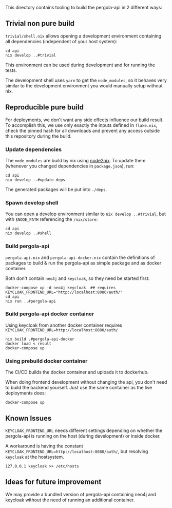 This directory contains tooling to build the pergola-api in 2 different ways:

## Trivial non pure build

`trivial/shell.nix` allows opening a development environment containing all dependencies (independent of your host system):

```
cd api
nix develop ..#trivial
```

This environment can be used during development and for running the tests.

The development shell uses `yarn` to get the `node_modules`, so it behaves very similar to the development environment you would manually setup without nix.

## Reproducible pure build

For deployments, we don't want any side effects influence our build result. To accomplish this, we use only exactly the inputs defined in `flake.nix`, check the pinned hash for all downloads and prevent any access outside this repository during the build.

### Update dependencies

The `node_modules` are build by nix using [node2nix](https://github.com/svanderburg/node2nix). To update them (whenever you changed dependencies in `package.json`), run:

```
cd api
nix develop ..#update-deps
```

The generated packages will be put into `./deps`.

### Spawn develop shell

You can open a develop environment similar to `nix develop ..#trivial`, but with `$NODE_PATH` referencing the `/nix/store`:

```
cd api
nix develop ..#shell
```

### Build pergola-api

`pergola-api.nix` and `pergola-api-docker.nix` contain the definitions of packages to build & run the pergola-api as simple package and as docker container.

Both don't contain `neo4j` and `keycloak`, so they need be started first:

```
docker-compose up -d neo4j keycloak  ## requires KEYCLOAK_FRONTEND_URL="http://localhost:8080/auth/"
cd api
nix run ..#pergola-api
```

### Build pergola-api docker container

Using keycloak from another docker container requires `KEYCLOAK_FRONTEND_URL=http://localhost:8080/auth/`

```
nix build .#pergola-api-docker
docker load < result
docker-compose up
```

### Using prebuild docker container

The CI/CD builds the docker container and uploads it to dockerhub.

When doing frontend development without changing the api, you don't need to build the backend yourself. Just use the same container as the live deployments does:

```
docker-compose up
```

## Known Issues

`KEYCLOAK_FRONTEND_URL` needs different settings depending on whether the pergola-api is running on the host (during development) or inside docker.

A workaround is having the constant `KEYCLOAK_FRONTEND_URL=http://localhost:8080/auth/`, but resolving `keycloak` at the hostsystem.

```
127.0.0.1 keycloak >> /etc/hosts
```

## Ideas for future improvement

We may provide a bundled version of pergola-api containing neo4j and keycloak without the need of running an additional container.
